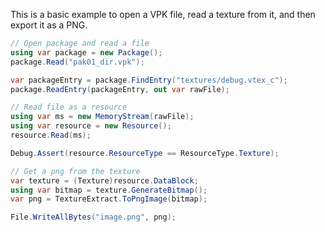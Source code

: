 This is a basic example to open a VPK file, read a texture from it, and then export it as a PNG.

```cs
// Open package and read a file
using var package = new Package();
package.Read("pak01_dir.vpk");

var packageEntry = package.FindEntry("textures/debug.vtex_c");
package.ReadEntry(packageEntry, out var rawFile);

// Read file as a resource
using var ms = new MemoryStream(rawFile);
using var resource = new Resource();
resource.Read(ms);

Debug.Assert(resource.ResourceType == ResourceType.Texture);

// Get a png from the texture
var texture = (Texture)resource.DataBlock;
using var bitmap = texture.GenerateBitmap();
var png = TextureExtract.ToPngImage(bitmap);

File.WriteAllBytes("image.png", png);
```
